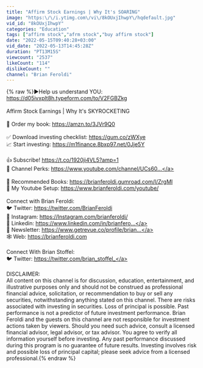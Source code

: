 ```yaml
---
title: "Affirm Stock Earnings | Why It's SOARING"
image: "https:\/\/i.ytimg.com\/vi\/8kOUxjIhwpY\/hqdefault.jpg"
vid_id: "8kOUxjIhwpY"
categories: "Education"
tags: ["affirm stock","afrm stock","buy affirm stock"]
date: "2022-05-15T09:40:28+03:00"
vid_date: "2022-05-13T14:45:28Z"
duration: "PT13M15S"
viewcount: "2537"
likeCount: "114"
dislikeCount: ""
channel: "Brian Feroldi"
---
```

{% raw %}►Help us understand YOU: <a rel="nofollow" target="blank" href="https://d05ivxplt8h.typeform.com/to/V2FGBZkg">https://d05ivxplt8h.typeform.com/to/V2FGBZkg</a><br /><br />Affirm Stock Earnings | Why It's SKYROCKETING<br /><br />📗 Order my book: <a rel="nofollow" target="blank" href="https://amzn.to/3JVr9Q0">https://amzn.to/3JVr9Q0</a><br /><br />✅ Download investing checklist: <a rel="nofollow" target="blank" href="https://gum.co/zWXye">https://gum.co/zWXye</a><br />📈 Start investing: <a rel="nofollow" target="blank" href="https://m1finance.8bxp97.net/0Jje5Y">https://m1finance.8bxp97.net/0Jje5Y</a><br /><br />👍 Subscribe! <a rel="nofollow" target="blank" href="https://t.co/1920ji4VL5?amp=1">https://t.co/1920ji4VL5?amp=1</a><br />👏 Channel Perks: <a rel="nofollow" target="blank" href="https://www.youtube.com/channel/UCs60...">https://www.youtube.com/channel/UCs60...</a><br /><br />📗 Recommended Books: <a rel="nofollow" target="blank" href="https://brianferoldi.gumroad.com/l/ZrgMl">https://brianferoldi.gumroad.com/l/ZrgMl</a><br />🎥 My Youtube Setup: <a rel="nofollow" target="blank" href="https://www.brianferoldi.com/youtube/">https://www.brianferoldi.com/youtube/</a><br /><br />Connect with Brian Feroldi:<br />🐦 Twitter: <a rel="nofollow" target="blank" href="https://twitter.com/BrianFeroldi">https://twitter.com/BrianFeroldi</a><br />📸 Instagram: <a rel="nofollow" target="blank" href="https://Instagram.com/brianferoldi/">https://Instagram.com/brianferoldi/</a><br />🔗 Linkedin: <a rel="nofollow" target="blank" href="https://www.linkedin.com/in/brianfero...">https://www.linkedin.com/in/brianfero...</a><br />📩 Newsletter: <a rel="nofollow" target="blank" href="https://www.getrevue.co/profile/brian...">https://www.getrevue.co/profile/brian...</a><br />🕸️ Web: <a rel="nofollow" target="blank" href="https://brianferoldi.com">https://brianferoldi.com</a><br /><br />Connect With Brian Stoffel:<br />🐦 Twitter: <a rel="nofollow" target="blank" href="https://twitter.com/brian_stoffel_">https://twitter.com/brian_stoffel_</a><br /><br />DISCLAIMER:<br />All content on this channel is for discussion, education, entertainment, and illustrative purposes only and should not be construed as professional financial advice, solicitation, or recommendation to buy or sell any securities, notwithstanding anything stated on this channel. There are risks associated with investing in securities. Loss of principal is possible. Past performance is not a predictor of future investment performance. Brian Feroldi and the guests on this channel are not responsible for investment actions taken by viewers. Should you need such advice, consult a licensed financial advisor, legal advisor, or tax advisor. You agree to verify all information yourself before investing. Any past performance discussed during this program is no guarantee of future results. Investing involves risk and possible loss of principal capital; please seek advice from a licensed professional.{% endraw %}
